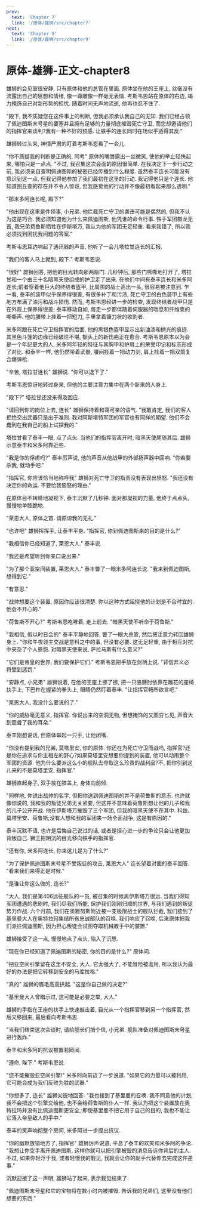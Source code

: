 ```yaml
---
prev:
  text: 'Chapter 7'
  link: '/原体/雄狮/src/chapter7'
next:
  text: 'Chapter 9'
  link: '/原体/雄狮/src/chapter9'
---
```


# 原体-雄狮-正文-chapter8

雄狮的会见室很安静, 只有原体和他的总管在里面. 原体坐在他的王座上, 丝毫没有流露出自己的思想和情绪, 像一尊雕像一样毫无表情. 考斯韦恩站在原体的右边, 竭力掩饰自己对新形势的担忧. 随着时间无声地流逝, 他再也忍不住了.

"殿下, 我不质疑您在这件事上的判断, 但我必须承认我自己的无知. 我们已经占领了佩迪图斯末号星的要塞并且拥有足够的力量彻底摧毁死亡守卫, 而您却邀请他们的指挥官来谈判?我有一种不好的预感. 让铁手的连长同时在场似乎适得其反."

雄狮转过头来, 神情严肃的盯着考斯韦恩看了一会儿.

"你不质疑我的判断是正确的, 阿考" 原体的嘴唇露出一丝微笑, 使他的举止轻快起来, 哪怕只是一点点. "不过, 我召集这次会面的原因很简单. 在我决定下一步行动之前, 我必须亲自查明佩迪图斯的秘密已经传播到什么程度. 虽然泰丰连长可能没有意识到这一点, 但我记得他参加了我们最初在这里的行动. 我记得他只是个连长. 他知道图丘查的存在并不令人惊讶, 但我感觉他的行动并不像最初看起来那么透明."

"那米多阿连长呢, 殿下?"

"他出现在这里是件怪事, 小兄弟. 他拦截死亡守卫的袭击可能是偶然的, 但我不认为这是巧合. 我必须知道他为什么来佩迪图斯, 他凭谁的命令行事. 铁手军团群龙无首, 我兄弟费鲁斯牺牲在伊斯塔万, 我认为他的军团无足轻重. 看来我错了, 所以我必须找到困扰我问题的答案."

考斯韦恩耳边响起了通讯器的声音, 他听了一会儿塔拉甘连长的汇报.

"我们的客人马上就到, 殿下." 考斯韦恩说.

"很好" 雄狮回答, 把他的目光转向那两扇门. 几秒钟后, 那些门嘶嘶地打开了, 塔拉甘和一个由三十名暗黑天使组成的护卫走了出来. 在他们中间有泰丰连长和米多阿连长;前者穿着他巨大的终结者盔甲, 比周围的战士高出一头, 很容易被注意到. 乍一看, 泰丰的装甲似乎保养得很差, 有很多补丁和污渍, 死亡守卫的白色装甲上有些地方布满了油污和战斗损伤. 然而, 考斯韦恩经进一步的检查, 发现终结者战甲只是在外观上保养得很差; 泰丰移动自如, 每走一步都伴随着伺服器的喘息和纤维束的嘶嘶声. 他的腰带上挂着一把短刀, 手里拿着镰刀状的收割者.

米多阿跟在死亡守卫指挥官的后面, 他的黑银色盔甲显示出新油漆和抛光的痕迹. 其黑色斗篷的边缘已经破烂不堪, 额头上的新伤疤正在愈合. 考斯韦恩原本以为会是一个年纪更大的人, 米多阿年轻的特征与其胸甲和护肩上的荣誉印记和标志形成了对比. 和泰丰一样, 他仍然带着武器, 腰间挂着一把动力剑, 肩上挂着一把双筒复合爆弹枪.

"辛苦, 塔拉甘连长" 雄狮说. "你可以退下了."

考斯韦恩惊讶地转过身来, 但他的主要注意力集中在两个新来的人身上.

"殿下?" 塔拉甘还没来得及回应.

"请回到你的岗位上去, 连长" 雄狮保持着和蔼可亲的语气. "我敢肯定, 我们的客人拒绝交出武器只是出于准则. 我对阿斯塔特军团的军官也有同样的期望. 他们不会蠢到在我自己的船上试探我的."

塔拉甘看了泰丰一眼, 点了点头. 当他们的指挥官离开时, 暗黑天使尾随其后. 雄狮示意泰丰和米多阿靠近些.

"我是你的俘虏吗?" 泰丰厉声说, 他的声音从他战甲的外部扬声器中回响. "你若要杀我, 就动手吧."

"指挥官, 你应该恰当地称呼我" 雄狮对死亡守卫的指责没有表现出愤怒. "我还没有决定你的命运. 不要给我恼怒的理由."

在原体目不转睛地凝视下, 泰丰沉默了几秒钟. 面对那凝视的力量, 他终于点点头, 慢慢地单膝跪地.

"莱恩大人, 原体之首. 请原谅我的无礼."

"也许吧" 雄狮挥挥手, 让泰丰平身. "指挥官, 你到佩迪图斯来的目的是什么?"

"我相信你已经知道了, 莱恩大人." 泰丰说.

"我还是希望听到你亲口说出来."

"为了那个亚空间装置, 莱恩大人." 泰丰瞥了一眼米多阿连长说. "我来到佩迪图斯, 想得到它."

"有意思."

"战帅想要这个装置, 原因你应该很清楚. 你以这种方式阻挠他的计划是不合时宜的. 他会不开心的."

"荷鲁斯不开心?" 考斯韦恩咆哮着, 走上前去. "暗黑天使不听命于荷鲁斯."

"我相信, 假以时日会的" 泰丰平静地回答, 瞥了一眼大总管, 然后把注意力转回雄狮身上. "你和午夜领主交战是意料之中的事, 但没有必要. 这无足轻重, 由于相互对抗中夹杂了个人恩怨. 对暗黑天使来说, 萨拉马斯有什么意义?"

"它们是帝皇的世界, 我们要保护它们." 考斯韦恩把手放在剑柄上说. "背信弃义必将受到惩罚."

"安静点, 小兄弟" 雄狮说着, 在他的王座上挪了挪, 把一只胳膊肘依靠在雕花的座椅扶手上, 下巴杵在握紧的拳头上, 眼睛仍然盯着泰丰. "让指挥官畅所欲言吧."

"莱恩大人, 我没什么要说的了."

"你的威胁毫无意义, 指挥官. 你说出来的空洞无物, 但想掩饰的又图穷匕见, 声音大到震聋了我的耳朵."

泰丰刚想说话, 但原体举起一只手, 让他闭嘴.

"你没有提到我的兄弟, 莫塔里安, 你的原体. 你还在为死亡守卫而战吗, 指挥官?还是你在追求与你主相左的野心?如果莫塔里安想要你提到的装置, 他可以动用整个军团的资源. 他为什么要派这么小的舰队去夺取这么珍贵的战利品?不, 把你引到这儿来的不是莫塔里安, 指挥官."

雄狮直起身子, 双手放在膝盖上, 身体向前倾.

"同样地, 你说出战帅的名字, 但把你送到佩迪图斯的并不是荷鲁斯的意志. 也许就像你说的, 我和我的叛徒兄弟无关紧要, 但这并不意味着荷鲁斯想让他的儿子和我的儿子公开开战. 他在伊斯塔万摧毁了三个军团, 但我的暗黑天使不在其中. 科兹、莫塔里安、荷鲁斯;没有人想和我的军团来一场全面战争, 这是有原因的."

泰丰沉默不语, 也许是后悔自己说过的话, 或者是担心进一步的争论只会让他更加背叛自己. 狮王把阴沉的目光移向铁手的指挥官.

"还有你, 米多阿连长, 你来这儿是为了什么?"

"为了保护佩迪图斯末号星不受叛徒的攻击, 莱恩大人" 连长望着对面的泰丰回答. "看来我们来得正是时候."

"是谁让你这么做的, 连长?"

"大人, 我们是第406远征舰队的一员, 被召集的时候离伊斯塔万很远. 当我们得知军团遭遇的悲剧时, 我们尽我们所能, 保护我们刚刚归顺的世界, 与我们遇到的叛徒势力作战. 六个月前, 我们在奥雅努斯附近被一支极限战士的舰队拦截, 我们接到了基里曼大人在奥特拉玛集结所有忠诚部队的召唤. 我们响应了召唤, 后来原体把我们派往佩迪图斯, 因为担心叛徒会试图夺取机械教手中的装置."

雄狮接受了这一点, 慢慢地点了点头, 陷入了沉思.

"现在你已经知道了佩迪图斯的秘密, 你的目的是什么?" 原体问.

"把亚空间引擎留在这里不安全, 大人. 它太强大了, 不能冒险被滥用, 所以我认为最好的办法是把它转移到安全的马库拉格."

"真的" 雄狮的眉毛高高拱起. "这是你自己做的决定?"

"基里曼大人曾暗示过, 这可能是必要之举, 大人."

雄狮的手指在王座的扶手上快速敲击着, 目光从一个指挥官移到另一个指挥官, 然后又移回来, 最后看向考斯韦恩.

"当我们结束这次会谈时, 请给舰长们捎个信, 小兄弟. 舰队准备对佩迪图斯末号星进行轰炸."

泰丰和米多阿的抗议被置若罔闻.

"遵命, 陛下." 考斯韦恩说.

"您不能摧毁亚空间引擎!" 米多阿向前迈了一步说道. "如果它的力量可以被利用, 它可能会成为我们反败为胜的武器."

"你想多了, 连长" 雄狮尖锐地回答. "我也接到了基里曼的召唤. 我不同意他的计划, 我不会把这个引擎交给他, 也不会给荷鲁斯的仆人一样. 我认为把这个装置放在奥特拉玛并没有比佩迪图斯更安全, 即使基里曼不把它用于自己的目的, 我也不能让它落入帝皇敌人的手中."

泰丰的笑声响彻整个房间, 米多阿进一步提出抗议.

"你的幽默放错地方了, 指挥官" 雄狮厉声说道, 平息了泰丰的欢笑和米多阿的争论. "我想让你空手离开佩迪图斯, 这样你就可以把引擎被毁的消息告诉你背后的主人. 不过, 如果你轻浮于我, 或者轻慢我的觐见, 我就会让你的副手代替你去完成这件差事."

沉默迎接了这一声明, 雄狮站了起来, 表示觐见结束了.

"佩迪图斯末号星和它的宝物将在数小时内被摧毁. 告诉我的兄弟们, 这里没有他们想要的东西."

